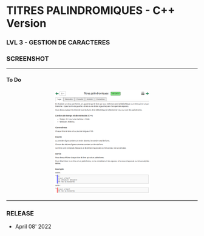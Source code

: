 # TITRES PALINDROMIQUES - C++ Version
### LVL 3 - GESTION DE CARACTERES 

### **SCREENSHOT**

---
#### To Do
<div align="center">
    <img
        src="https://github.com/Ayckinn/CPP/blob/main/FRANCE_IOI/LEVEL_03/3_Gestion_de_caracteres/5_titres_palindromiques/todo.png"
        alt="DEMO"
        style="width:50%">
</div>

---
### **RELEASE**

- April 08' 2022